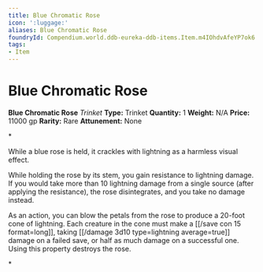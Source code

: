```yaml
---
title: Blue Chromatic Rose
icon: ':luggage:'
aliases: Blue Chromatic Rose
foundryId: Compendium.world.ddb-eureka-ddb-items.Item.m4IOhdvAfeYP7ok6
tags:
- Item
---
```


# Blue Chromatic Rose

**Blue Chromatic Rose**
_Trinket_
**Type:** Trinket
**Quantity:** 1
**Weight:** N/A
**Price:** 11000 gp
**Rarity:** Rare
**Attunement:** None

*<p>While a blue rose is held, it crackles with lightning as a harmless visual effect.

While holding the rose by its stem, you gain resistance to lightning damage. If you would take more than 10 lightning damage from a single source (after applying the resistance), the rose disintegrates, and you take no damage instead.

As an action, you can blow the petals from the rose to produce a 20-foot cone of lightning. Each creature in the cone must make a [[/save con 15 format=long]], taking  [[/damage 3d10 type=lightning average=true]] damage on a failed save, or half as much damage on a successful one. Using this property destroys the rose.</p>*